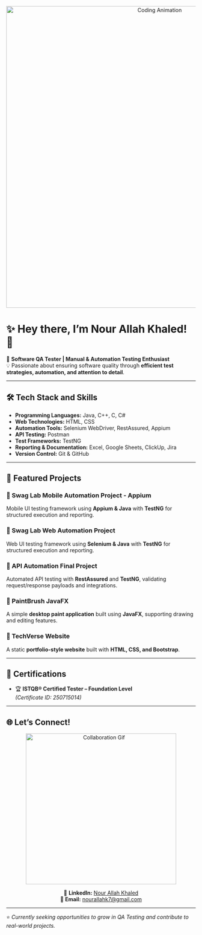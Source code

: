 <p align="center"> 
  <img src="https://media.giphy.com/media/ZVik7pBtu9dNS/giphy.gif" alt="Coding Animation" width="800"> 
</p>

# ✨ Hey there, I’m Nour Allah Khaled! 👋

🚀 **Software QA Tester | Manual & Automation Testing Enthusiast**  
💡 Passionate about ensuring software quality through **efficient test strategies, automation, and attention to detail**.  

---

## 🛠️ Tech Stack and Skills  

- **Programming Languages:** Java, C++, C, C#  
- **Web Technologies:** HTML, CSS  
- **Automation Tools:** Selenium WebDriver, RestAssured, Appium
- **API Testing:** Postman  
- **Test Frameworks:** TestNG  
- **Reporting & Documentation:** Excel, Google Sheets, ClickUp, Jira
- **Version Control:** Git & GitHub  

---

## 📂 Featured Projects  

### 🔹 Swag Lab Mobile Automation Project - Appium
Mobile UI testing framework using **Appium & Java** with **TestNG** for structured execution and reporting.

### 🔹 Swag Lab Web Automation Project  
Web UI testing framework using **Selenium & Java** with **TestNG** for structured execution and reporting.  

### 🔹 API Automation Final Project  
Automated API testing with **RestAssured** and **TestNG**, validating request/response payloads and integrations.  

### 🔹 PaintBrush JavaFX  
A simple **desktop paint application** built using **JavaFX**, supporting drawing and editing features.  

### 🔹 TechVerse Website  
A static **portfolio-style website** built with **HTML, CSS, and Bootstrap**.  

---

## 📜 Certifications  

- 🏆 **ISTQB® Certified Tester – Foundation Level**  
  *(Certificate ID: 250715014)*  

---

## 🌐 Let’s Connect!  

<p align="center">
  <img src="https://media.giphy.com/media/3o7abKhOpu0NwenH3O/giphy.gif" alt="Collaboration Gif" width="400">
</p>  

<p align="center">
  🔗 <b>LinkedIn:</b> <a href="https://www.linkedin.com/in/nour-allah-khaled">Nour Allah Khaled</a> <br>
  📧 <b>Email:</b> <a href="mailto:nourallahk7@gmail.com">nourallahk7@gmail.com</a> <br>
</p>  

---

⭐ *Currently seeking opportunities to grow in QA Testing and contribute to real-world projects.*  
